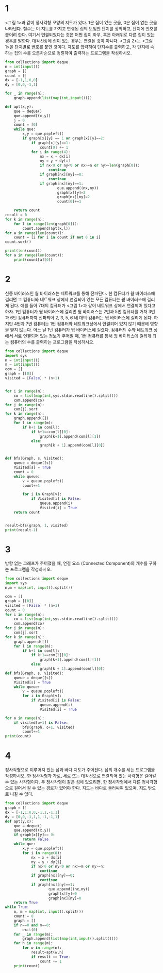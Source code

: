 # 1
<그림 1>과 같이 정사각형 모양의 지도가 있다.
1은 집이 있는 곳을, 0은 집이 없는 곳을 나타낸다.
철수는 이 지도를 가지고 연결된 집의 모임인 단지를 정의하고, 단지에 번호를 붙이려 한다.
여기서 연결되었다는 것은 어떤 집이 좌우, 혹은 아래위로 다른 집이 있는 경우를 말한다.
대각선상에 집이 있는 경우는 연결된 것이 아니다.
<그림 2>는 <그림 1>을 단지별로 번호를 붙인 것이다.
지도를 입력하여 단지수를 출력하고, 각 단지에 속하는 집의 수를 오름차순으로 정렬하여
출력하는 프로그램을 작성하시오.

```python
from collections import deque
n = int(input())
graph = []
count = []
dx = [-1,1,0,0]
dy = [0,0,-1,1]

for _ in range(n):
    graph.append(list(map(int,input())))

def apt(x,y):
    que = deque()
    que.append((x,y))
    j = 0
    count = [0]
    while que:
        x,y = que.popleft()
        if graph[x][y] == 1 or graph[x][y]==2:
            if graph[x][y]==1:
                count[0] += 1
            for i in range(4):
                nx = x + dx[i]
                ny = y + dy[i]
                if nx<0 or ny<0 or nx>=n or ny>=len(graph[0]):
                    continue
                if graph[nx][ny]==0:
                    continue
                if graph[nx][ny]==1:
                        que.append((nx,ny))
                        graph[x][y]=2
                        graph[nx][ny]=2
                        count[0]+=1

    return count
result = 0
for k in range(n):
    for l in range(len(graph[0])):
        count.append(apt(k,l))
for a in range(len(count)):
    count = [i for i in count if not 0 in i]
count.sort()

print(len(count))
for a in range(len(count)):
    print(count[a][0])

```
# 2
신종 바이러스인 웜 바이러스는 네트워크를 통해 전파된다.
한 컴퓨터가 웜 바이러스에 걸리면 그 컴퓨터와 네트워크 상에서 연결되어 있는 모든 컴퓨터는 웜 바이러스에 걸리게 된다.
예를 들어 7대의 컴퓨터가 <그림 1>과 같이 네트워크 상에서 연결되어 있다고 하자.
1번 컴퓨터가 웜 바이러스에 걸리면 웜 바이러스는 2번과 5번 컴퓨터를 거쳐 3번과 6번 컴퓨터까지 전파되어
2, 3, 5, 6 네 대의 컴퓨터는 웜 바이러스에 걸리게 된다. 하지만 4번과 7번 컴퓨터는 1번 컴퓨터와 네트워크상에서 연결되어 있지 않기 때문에 영향을 받지 않는다.
어느 날 1번 컴퓨터가 웜 바이러스에 걸렸다.
컴퓨터의 수와 네트워크 상에서 서로 연결되어 있는 정보가 주어질 때, 1번 컴퓨터를 통해 웜 바이러스에 걸리게 되는 컴퓨터의 수를 출력하는 프로그램을 작성하시오.

``` python
from collections import deque
import sys
n = int(input())
m = int(input())
com = []
graph = [[0]]
visited = [False] * (n+1)


for i in range(m):
    co = list(map(int,sys.stdin.readline().split()))
    com.append(co)
for j in range(m):
    com[j].sort
for k in range(n):
    graph.append([])
    for l in range(m):
        if k+1 in com[l]:
            if k+1==com[l][0]:
                graph[k+1].append(com[l][1])
            else:
                graph[k + 1].append(com[l][0])


def bfs(Graph, s, Visited):
    queue = deque([s])
    Visited[s] = True
    count = 0
    while queue:
        v = queue.popleft()
        count+=1

        for i in Graph[v]:
            if Visited[i] is False:
                queue.append(i)
                Visited[i] = True
    return count


result=bfs(graph, 1, visited)
print(result-1)
```

# 3
방향 없는 그래프가 주어졌을 때, 연결 요소 (Connected Component)의 개수를 구하는 프로그램을 작성하시오.
``` python
from collections import deque
import sys
n,m = map(int, input().split())

com = []
graph = [[0]]
visited = [False] * (n+1)
count = 0
for i in range(m):
    co = list(map(int,sys.stdin.readline().split()))
    com.append(co)
for j in range(m):
    com[j].sort
for k in range(n):
    graph.append([])
    for l in range(m):
        if k+1 in com[l]:
            if k+1==com[l][0]:
                graph[k+1].append(com[l][1])
            else:
                graph[k + 1].append(com[l][0])
def bfs(Graph, s, Visited):
    queue = deque([s])
    Visited[s] = True
    while queue:
        v = queue.popleft()
        for i in Graph[v]:
            if Visited[i] is False:
                queue.append(i)
                Visited[i] = True

for o in range(n):
    if visited[o+1] is False:
        bfs(graph, o+1, visited)
        count+=1
print(count)
```

# 4
정사각형으로 이루어져 있는 섬과 바다 지도가 주어진다. 섬의 개수를 세는 프로그램을 작성하시오.
한 정사각형과 가로, 세로 또는 대각선으로 연결되어 있는 사각형은 걸어갈 수 있는 사각형이다. 
두 정사각형이 같은 섬에 있으려면, 한 정사각형에서 다른 정사각형으로 걸어서 갈 수 있는 경로가 있어야 한다.
지도는 바다로 둘러싸여 있으며, 지도 밖으로 나갈 수 없다.

``` python
from collections import deque
graph = []
dx = [-1,1,0,0,-1,1,-1,1]
dy = [0,0,-1,1,1,-1,-1,1]
def apt(y,x):
    que = deque()
    que.append((x,y))
    if graph[x][y]== 0:
        return False
    while que:
        x,y = que.popleft()
        for i in range(8):
            nx = x + dx[i]
            ny = y + dy[i]
            if nx<0 or ny<0 or nx>=m or ny>=n:
                continue
            if graph[nx][ny]==0:
                continue
            if graph[nx][ny]==1:
                    que.append((nx,ny))
                    graph[x][y]=0
                    graph[nx][ny]=0
    return True
while True:
    n, m = map(int, input().split())
    count = 0
    graph = []
    if n==0 and m==0:
        exit(0)
    for _ in range(m):
        graph.append(list(map(int,input().split())))
    for h in range(m):
        for w in range(n):
            result=apt(w,h)
            if result == True:
                count += 1
    print(count)
```
